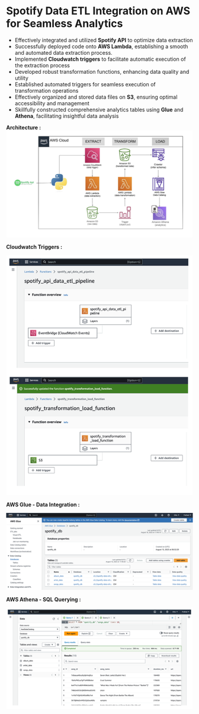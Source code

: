 # Spotify Data ETL Integration on AWS for Seamless Analytics

* Effectively integrated and utilized **Spotify API** to optimize data extraction 
* Successfully deployed code onto **AWS Lambda**, establishing a smooth and automated data extraction process.
* Implemented **Cloudwatch triggers** to facilitate automatic execution of the extraction process
* Developed robust transformation functions, enhancing data quality and utility
* Established automated triggers for seamless execution of transformation operations
* Effectively organized and stored data files on **S3**, ensuring optimal accessibility and management
* Skillfully constructed comprehensive analytics tables using **Glue** and **Athena**, facilitating insightful data analysis


**Architecture :**
![ALT text](https://github.com/Pralhad789/Spotify-Data-ETL-Integration-on-AWS-for-Seamless-Analytics/blob/main/Architecture.png)

**Cloudwatch Triggers :**

![ALT text](https://github.com/Pralhad789/Spotify-Data-ETL-Integration-on-AWS-for-Seamless-Analytics/blob/main/Cloudwatch_triggers.png)

**AWS Glue - Data Integration :** 

![ALT text](https://github.com/Pralhad789/Spotify-Data-ETL-Integration-on-AWS-for-Seamless-Analytics/blob/main/AWS_Glue.png)

**AWS Athena - SQL Querying :**

![ALT text](https://github.com/Pralhad789/Spotify-Data-ETL-Integration-on-AWS-for-Seamless-Analytics/blob/main/AWS_Athena.png)
